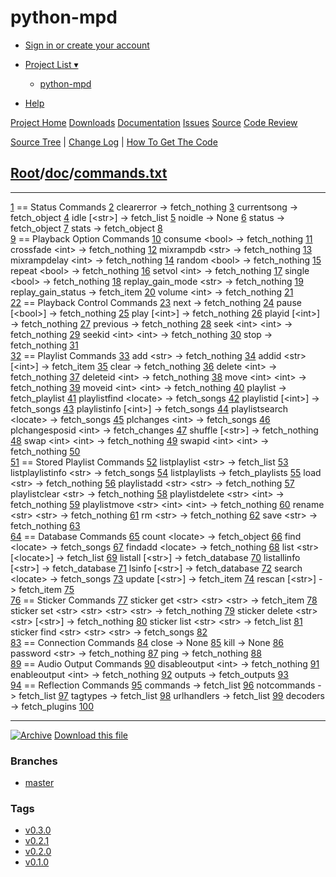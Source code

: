 python-mpd
==========

[](#title)

-   [Sign in or create your account](/login/)
-   [Project List ▾](/)
    -   [python-mpd](/p/python-mpd/)

-   [Help](/help/ "Help and accessibility features")

[Project Home](/p/python-mpd/) [Downloads](/p/python-mpd/downloads/)
[Documentation](/p/python-mpd/doc/) [Issues](/p/python-mpd/issues/)
[Source](/p/python-mpd/source/tree/master/) [Code
Review](/p/python-mpd/review/)

[Source Tree](/p/python-mpd/source/tree/master/) | [Change
Log](/p/python-mpd/source/changes/master/) | [How To Get The
Code](/p/python-mpd/source/help/)

[Root](/p/python-mpd/source/tree/master/)/[doc](/p/python-mpd/source/tree/master/doc)/[commands.txt](/p/python-mpd/source/tree/master/doc/commands.txt)
-------------------------------------------------------------------------------------------------------------------------------------------------------

  -------------- ----------------------------------------------------------------
  [1](#L1)       == Status Commands
  [2](#L2)       clearerror -\> fetch\_nothing
  [3](#L3)       currentsong -\> fetch\_object
  [4](#L4)       idle [\<str\>] -\> fetch\_list
  [5](#L5)       noidle -\> None
  [6](#L6)       status -\> fetch\_object
  [7](#L7)       stats -\> fetch\_object
  [8](#L8)       
  [9](#L9)       == Playback Option Commands
  [10](#L10)     consume \<bool\> -\> fetch\_nothing
  [11](#L11)     crossfade \<int\> -\> fetch\_nothing
  [12](#L12)     mixrampdb \<str\> -\> fetch\_nothing
  [13](#L13)     mixrampdelay \<int\> -\> fetch\_nothing
  [14](#L14)     random \<bool\> -\> fetch\_nothing
  [15](#L15)     repeat \<bool\> -\> fetch\_nothing
  [16](#L16)     setvol \<int\> -\> fetch\_nothing
  [17](#L17)     single \<bool\> -\> fetch\_nothing
  [18](#L18)     replay\_gain\_mode \<str\> -\> fetch\_nothing
  [19](#L19)     replay\_gain\_status -\> fetch\_item
  [20](#L20)     volume \<int\> -\> fetch\_nothing
  [21](#L21)     
  [22](#L22)     == Playback Control Commands
  [23](#L23)     next -\> fetch\_nothing
  [24](#L24)     pause [\<bool\>] -\> fetch\_nothing
  [25](#L25)     play [\<int\>] -\> fetch\_nothing
  [26](#L26)     playid [\<int\>] -\> fetch\_nothing
  [27](#L27)     previous -\> fetch\_nothing
  [28](#L28)     seek \<int\> \<int\> -\> fetch\_nothing
  [29](#L29)     seekid \<int\> \<int\> -\> fetch\_nothing
  [30](#L30)     stop -\> fetch\_nothing
  [31](#L31)     
  [32](#L32)     == Playlist Commands
  [33](#L33)     add \<str\> -\> fetch\_nothing
  [34](#L34)     addid \<str\> [\<int\>] -\> fetch\_item
  [35](#L35)     clear -\> fetch\_nothing
  [36](#L36)     delete \<int\> -\> fetch\_nothing
  [37](#L37)     deleteid \<int\> -\> fetch\_nothing
  [38](#L38)     move \<int\> \<int\> -\> fetch\_nothing
  [39](#L39)     moveid \<int\> \<int\> -\> fetch\_nothing
  [40](#L40)     playlist -\> fetch\_playlist
  [41](#L41)     playlistfind \<locate\> -\> fetch\_songs
  [42](#L42)     playlistid [\<int\>] -\> fetch\_songs
  [43](#L43)     playlistinfo [\<int\>] -\> fetch\_songs
  [44](#L44)     playlistsearch \<locate\> -\> fetch\_songs
  [45](#L45)     plchanges \<int\> -\> fetch\_songs
  [46](#L46)     plchangesposid \<int\> -\> fetch\_changes
  [47](#L47)     shuffle [\<str\>] -\> fetch\_nothing
  [48](#L48)     swap \<int\> \<int\> -\> fetch\_nothing
  [49](#L49)     swapid \<int\> \<int\> -\> fetch\_nothing
  [50](#L50)     
  [51](#L51)     == Stored Playlist Commands
  [52](#L52)     listplaylist \<str\> -\> fetch\_list
  [53](#L53)     listplaylistinfo \<str\> -\> fetch\_songs
  [54](#L54)     listplaylists -\> fetch\_playlists
  [55](#L55)     load \<str\> -\> fetch\_nothing
  [56](#L56)     playlistadd \<str\> \<str\> -\> fetch\_nothing
  [57](#L57)     playlistclear \<str\> -\> fetch\_nothing
  [58](#L58)     playlistdelete \<str\> \<int\> -\> fetch\_nothing
  [59](#L59)     playlistmove \<str\> \<int\> \<int\> -\> fetch\_nothing
  [60](#L60)     rename \<str\> \<str\> -\> fetch\_nothing
  [61](#L61)     rm \<str\> -\> fetch\_nothing
  [62](#L62)     save \<str\> -\> fetch\_nothing
  [63](#L63)     
  [64](#L64)     == Database Commands
  [65](#L65)     count \<locate\> -\> fetch\_object
  [66](#L66)     find \<locate\> -\> fetch\_songs
  [67](#L67)     findadd \<locate\> -\> fetch\_nothing
  [68](#L68)     list \<str\> [\<locate\>] -\> fetch\_list
  [69](#L69)     listall [\<str\>] -\> fetch\_database
  [70](#L70)     listallinfo [\<str\>] -\> fetch\_database
  [71](#L71)     lsinfo [\<str\>] -\> fetch\_database
  [72](#L72)     search \<locate\> -\> fetch\_songs
  [73](#L73)     update [\<str\>] -\> fetch\_item
  [74](#L74)     rescan [\<str\>] -\> fetch\_item
  [75](#L75)     
  [76](#L76)     == Sticker Commands
  [77](#L77)     sticker get \<str\> \<str\> \<str\> -\> fetch\_item
  [78](#L78)     sticker set \<str\> \<str\> \<str\> \<str\> -\> fetch\_nothing
  [79](#L79)     sticker delete \<str\> \<str\> [\<str\>] -\> fetch\_nothing
  [80](#L80)     sticker list \<str\> \<str\> -\> fetch\_list
  [81](#L81)     sticker find \<str\> \<str\> \<str\> -\> fetch\_songs
  [82](#L82)     
  [83](#L83)     == Connection Commands
  [84](#L84)     close -\> None
  [85](#L85)     kill -\> None
  [86](#L86)     password \<str\> -\> fetch\_nothing
  [87](#L87)     ping -\> fetch\_nothing
  [88](#L88)     
  [89](#L89)     == Audio Output Commands
  [90](#L90)     disableoutput \<int\> -\> fetch\_nothing
  [91](#L91)     enableoutput \<int\> -\> fetch\_nothing
  [92](#L92)     outputs -\> fetch\_outputs
  [93](#L93)     
  [94](#L94)     == Reflection Commands
  [95](#L95)     commands -\> fetch\_list
  [96](#L96)     notcommands -\> fetch\_list
  [97](#L97)     tagtypes -\> fetch\_list
  [98](#L98)     urlhandlers -\> fetch\_list
  [99](#L99)     decoders -\> fetch\_plugins
  [100](#L100)   
  -------------- ----------------------------------------------------------------

[![Archive](http://jatreuman.indefero.net/media/idf/img/package-grey.png?d554b)](/p/python-mpd/source/file/master/doc/commands.txt)
[Download this file](/p/python-mpd/source/file/master/doc/commands.txt)

### Branches

-   [master](/p/python-mpd/source/tree/master/)

### Tags

-   [v0.3.0](/p/python-mpd/source/tree/v0.3.0/)
-   [v0.2.1](/p/python-mpd/source/tree/v0.2.1/)
-   [v0.2.0](/p/python-mpd/source/tree/v0.2.0/)
-   [v0.1.0](/p/python-mpd/source/tree/v0.1.0/)

